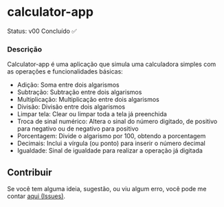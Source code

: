 # calculator-app
Status: v00 Concluído ✅
### Descrição
Calculator-app é uma aplicação que simula uma calculadora simples com as operações e funcionalidades básicas:
* Adição: Soma entre dois algarismos 
* Subtração: Subtração entre dois algarismos
* Multiplicação: Multiplicação entre dois algarismos
* Divisão: Divisão entre dois algarismos
* Limpar tela: Clear ou limpar toda a tela já preenchida
* Troca de sinal numérico: Altera o sinal do número digitado, de positivo para negativo ou de negativo para positivo
* Porcentagem: Divide o algarismo por 100, obtendo a porcentagem
* Decimais: Inclui a vírgula (ou ponto) para inserir o número decimal
* Igualdade: Sinal de igualdade para realizar a operação já digitada


## Contribuir
Se você tem alguma ideia, sugestão, ou viu algum erro, você pode me contar [aqui (Issues)](https://github.com/mtuliopaiva/calculator-app/issues).

